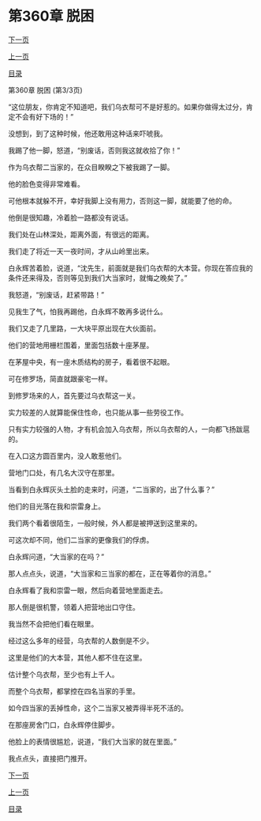 <h1>第360章   脱困</h1>
            <div><p><a href="./1080_%E7%AC%AC361%E7%AB%A0_%E4%B8%89%E9%87%8D%E7%A9%BA%E9%97%B4.md">下一页</a></p><p><a href="./1078_%E7%AC%AC360%E7%AB%A0_%E8%84%B1%E5%9B%B0.md">上一页</a></p><p><a href="../">目录</a></p></div>
            <div><p>第360章   脱困 (第3/3页)</p><p>“这位朋友，你肯定不知道吧，我们乌衣帮可不是好惹的。如果你做得太过分，肯定不会有好下场的！”</p><p>没想到，到了这种时候，他还敢用这种话来吓唬我。</p><p>我踢了他一脚，怒道，“别废话，否则我这就收拾了你！”</p><p>作为乌衣帮二当家的，在众目睽睽之下被我踢了一脚。</p><p>他的脸色变得非常难看。</p><p>可他根本就躲不开，幸好我脚上没有用力，否则这一脚，就能要了他的命。</p><p>他倒是很知趣，冷着脸一路都没有说话。</p><p>我们处在山林深处，距离外面，有很远的距离。</p><p>我们走了将近一天一夜时间，才从山岭里出来。</p><p>白永辉苦着脸，说道，“沈先生，前面就是我们乌衣帮的大本营。你现在答应我的条件还来得及，否则等见到我们大当家时，就悔之晚矣了。”</p><p>我怒道，“别废话，赶紧带路！”</p><p>见我生了气，怕我再踢他，白永辉不敢再多说什么。</p><p>我们又走了几里路，一大块平原出现在大伙面前。</p><p>他们的营地用栅栏围着，里面包括数十座茅屋。</p><p>在茅屋中央，有一座木质结构的房子，看着很不起眼。</p><p>可在修罗场，简直就跟豪宅一样。</p><p>到修罗场来的人，首先要过乌衣帮这一关。</p><p>实力较差的人就算能保住性命，也只能从事一些劳役工作。</p><p>只有实力较强的人物，才有机会加入乌衣帮，所以乌衣帮的人，一向都飞扬跋扈的。</p><p>在入口这方圆百里内，没人敢惹他们。</p><p>营地门口处，有几名大汉守在那里。</p><p>当看到白永辉灰头土脸的走来时，问道，“二当家的，出了什么事？”</p><p>他们的目光落在我和崇雷身上。</p><p>我们两个看着很陌生，一般时候，外人都是被押送到这里来的。</p><p>可这次却不同，他们二当家的更像我们的俘虏。</p><p>白永辉问道，“大当家的在吗？”</p><p>那人点点头，说道，“大当家和三当家的都在，正在等着你的消息。”</p><p>白永辉看了我和崇雷一眼，然后向着营地里面走去。</p><p>那人倒是很机警，领着人把营地出口守住。</p><p>我当然不会把他们看在眼里。</p><p>经过这么多年的经营，乌衣帮的人数倒是不少。</p><p>这里是他们的大本营，其他人都不住在这里。</p><p>估计整个乌衣帮，至少也有上千人。</p><p>而整个乌衣帮，都掌控在四名当家的手里。</p><p>如今四当家的丢掉性命，这个二当家又被弄得半死不活的。</p><p>在那座房舍门口，白永辉停住脚步。</p><p>他脸上的表情很尴尬，说道，“我们大当家的就在里面。”</p><p>我点点头，直接把门推开。</p></div>
            <div><p><a href="./1080_%E7%AC%AC361%E7%AB%A0_%E4%B8%89%E9%87%8D%E7%A9%BA%E9%97%B4.md">下一页</a></p><p><a href="./1078_%E7%AC%AC360%E7%AB%A0_%E8%84%B1%E5%9B%B0.md">上一页</a></p><p><a href="../">目录</a></p></div>